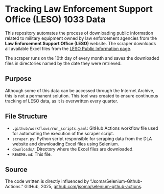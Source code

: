 # Tracking Law Enforcement Support Office (LESO) 1033 Data

This repository automates the process of downloading public information related to military equipment owned by law enforcement agencies from the **Law Enforcement Support Office (LESO)** website. The scraper downloads all available Excel files from the [LESO Public Information page](https://www.dla.mil/Disposition-Services/Offers/Law-Enforcement/Public-Information/).

The scraper runs on the 10th day of every month and saves the downloaded files in directories named by the date they were retrieved. 

## Purpose

Although some of this data can be accessed through the Internet Archive, this is not a permanent solution. This tool was created to ensure continuous tracking of LESO data, as it is overwritten every quarter. 

## File Structure
- `.github/workflows/run_scripts.yaml`: GitHub Actions workflow file used for automating the execution of the scraper script.
- `scraper.py`: Python script responsible for scraping data from the DLA website and downloading Excel files using Selenium.
- `downloads/`: Directory where the Excel files are downloaded.
- `README.md`: This file.

## Source
The code written is directly influenced by “Jsoma/Selenium-Github-Actions.” GitHub, 2025, [github.com/jsoma/selenium-github-actions](github.com/jsoma/selenium-github-actions).
